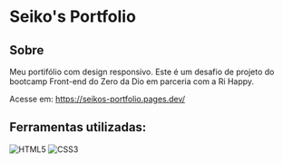 # Seiko's Portfolio

## Sobre
Meu portifólio com design responsivo. Este é um desafio de projeto do bootcamp Front-end do Zero da Dio em parceria com a Ri Happy.

Acesse em: https://seikos-portfolio.pages.dev/

## Ferramentas utilizadas: 
![HTML5](https://img.shields.io/badge/HTML5-E34F26?style=for-the-badge&logo=html5&logoColor=white)
![CSS3](https://img.shields.io/badge/CSS3-1572B6?style=for-the-badge&logo=css3&logoColor=white)